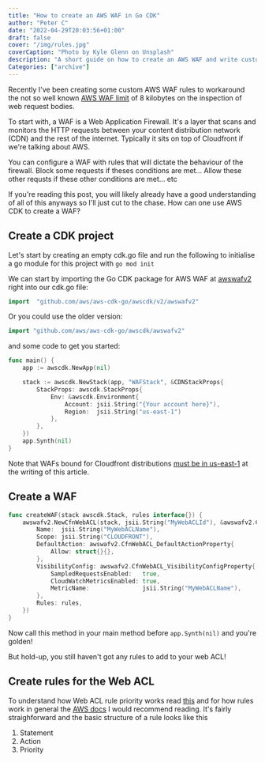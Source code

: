 ```yaml
---
title: "How to create an AWS WAF in Go CDK"
author: "Peter C"
date: "2022-04-29T20:03:56+01:00"
draft: false
cover: "/img/rules.jpg"
coverCaption: "Photo by Kyle Glenn on Unsplash"
description: "A short guide on how to create an AWS WAF and write custom web ACL rules in Go CDK"
Categories: ["archive"]
---
```


Recently I've been creating some custom AWS WAF rules to workaround the not so well known [AWS WAF limit](https://docs.aws.amazon.com/waf/latest/developerguide/web-request-body-inspection.html) of 8 kilobytes on the inspection of web request bodies.

To start with, a WAF is a Web Application Firewall. It's a layer that scans and monitors the HTTP requests between your content distribution network (CDN) and the rest of the internet. Typically it sits on top of Cloudfront if we're talking about AWS.

You can configure a WAF with rules that will dictate the behaviour of the firewall. Block some requests if theses conditions are met... Allow these other requsts if these other conditions are met... etc

If you're reading this post, you will likely already have a good understanding of all of this anyways so I'll just cut to the chase. How can one use AWS CDK to create a WAF?

## Create a CDK project

Let's start by creating an empty cdk.go file and run the following to initialise a go module for this project with `go mod init`

We can start by importing the Go CDK package for AWS WAF at [awswafv2](https://pkg.go.dev/github.com/aws/aws-cdk-go/awscdk/v2/awswafv2) right into our cdk.go file:

```go
import 	"github.com/aws/aws-cdk-go/awscdk/v2/awswafv2"
```

Or you could use the older version:

```go
import "github.com/aws/aws-cdk-go/awscdk/awswafv2"
```

and some code to get you started:

```go
func main() {
	app := awscdk.NewApp(nil)

    stack := awscdk.NewStack(app, "WAFStack", &CDNStackProps{
        StackProps: awscdk.StackProps{
			Env: &awscdk.Environment{
				Account: jsii.String("{Your account here}"),
				Region:  jsii.String("us-east-1")
			},
		},
    })
	app.Synth(nil)
}
```

Note that WAFs bound for Cloudfront distributions [must be in us-east-1](https://docs.aws.amazon.com/waf/latest/developerguide/how-aws-waf-works.html) at the writing of this article.

## Create a WAF

```go
func createWAF(stack awscdk.Stack, rules interface{}) {
	awswafv2.NewCfnWebACL(stack, jsii.String("MyWebACLId"), &awswafv2.CfnWebACLProps{
		Name:  jsii.String("MyWebACLName"),
		Scope: jsii.String("CLOUDFRONT"),
		DefaultAction: awswafv2.CfnWebACL_DefaultActionProperty{
			Allow: struct{}{},
		},
		VisibilityConfig: awswafv2.CfnWebACL_VisibilityConfigProperty{
			SampledRequestsEnabled:   true,
			CloudWatchMetricsEnabled: true,
			MetricName:               jsii.String("MyWebACLName"),
		},
		Rules: rules,
	})
}
```

Now call this method in your main method before `app.Synth(nil)` and you're golden!

But hold-up, you still haven't got any rules to add to your web ACL!

## Create rules for the Web ACL

To understand how Web ACL rule priority works read [this](https://docs.aws.amazon.com/waf/latest/developerguide/web-acl-processing-order.html) and for how rules work in general the [AWS docs](https://docs.aws.amazon.com/waf/latest/developerguide/waf-rules.html) I would recommend reading. It's fairly straighforward and the basic structure of a rule looks like this

1. Statement
2. Action
3. Priority



